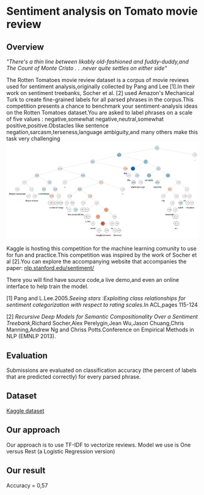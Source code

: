 # Sentiment analysis on Tomato movie review


## Overview
*"There's a thin line between likably old-fashioned and fuddy-duddy,and The Count of Monte Cristo . . .never quite settles on either side"*

The Rotten Tomatoes movie review dataset is a corpus of movie reviews used for sentiment analysis,originally collected by Pang and Lee [1].In their work on sentiment treebanks, Socher et al. [2] used Amazon's Mechanical Turk to create fine-grained labels for all parsed phrases in the corpus.This competition presents a chance to benchmark your sentiment-analysis ideas on the Rotten Tomatoes dataset.You are asked to label phrases on a scale of five values : negative,somewhat negative,neutral,somewhat positive,positive.Obstacles like sentence negation,sarcasm,terseness,language ambiguity,and many others make this task very challenging
![Treebank](images\treebank.png)

Kaggle is hosting this competition for the machine learning comunity to use for fun and practice.This competition was inspired by the work of Socher et al [2].You can explore the accompanying website that accompanies the paper:
[nlp.stanford.edu/sentiment/](https://nlp.stanford.edu/sentiment/)

There you will find have source code,a live demo,and even an online interface to help train the model.

[1] Pang and L.Lee.2005.*Seeing stars :Exploiting class relationships for sentiment categorization with respect to rating scales*.In ACL,pages 115-124

[2] *Recursive Deep Models for Semantic Compositionality Over a Sentiment Treebank*,Richard Socher,Alex Perelygin,Jean Wu,Jason Chuang,Chris Manning,Andrew Ng and Chriss Potts.Conference on Empirical Methods in NLP (EMNLP 2013).

## Evaluation
Submissions are evaluated on classification accuracy (the percent of labels that are predicted correctly) for every parsed phrase.

## Dataset
[Kaggle dataset](https://www.kaggle.com/c/sentiment-analysis-on-movie-reviews/data)

## Our approach
Our approach is to use TF-IDF to vectorize reviews. Model we use is One versus Rest (a Logistic Regression version)

## Our result
Accuracy = 0,57

